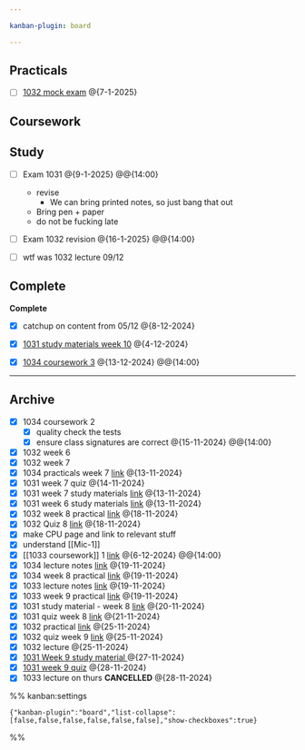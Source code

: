 ```yaml
---

kanban-plugin: board

---
```


## Practicals

- [ ] [1032 mock exam](https://ncl.instructure.com/courses/54983/assignments/284696?module_item_id=3549649) @{7-1-2025}


## Coursework



## Study

- [ ] Exam 1031 @{9-1-2025} @@{14:00}
	- revise
		- We can bring printed notes, so just bang that out
	- Bring pen + paper
	- do not be fucking late
- [ ] Exam 1032 revision @{16-1-2025} @@{14:00}
- [ ] wtf was 1032 lecture 09/12


## Complete

**Complete**
- [x] catchup on content from 05/12 @{8-12-2024}
- [x] [1031 study materials week 10](https://ncl.instructure.com/courses/54982/pages/week-10-study-material?module_item_id=3341139) @{4-12-2024}
- [x] [1034 coursework 3](https://ncl.instructure.com/courses/54985/assignments/266756)
	@{13-12-2024} @@{14:00}


***

## Archive

- [x] 1034 coursework 2
	- [x] quality check the tests
	- [x] ensure class signatures are correct @{15-11-2024} @@{14:00}
- [x] 1032 week 6
- [x] 1032 week 7
- [x] 1034 practicals week 7
	[link](https://ncl.instructure.com/courses/54985/pages/csc1034-practical-7-dot-1?module_item_id=3356230)
	@{13-11-2024}
- [x] 1031 week 7 quiz @{14-11-2024}
- [x] 1031 week 7 study materials 
	[link](https://ncl.instructure.com/courses/54982/pages/week-7-study-material?module_item_id=3341111)
	@{13-11-2024}
- [x] 1031 week 6 study materials 
	[link](https://ncl.instructure.com/courses/54982/pages/week-6-study-material?module_item_id=3341108)
	@{13-11-2024}
- [x] 1032 week 8 practical [link](https://ncl.instructure.com/courses/54983/pages/practical-09?module_item_id=3540741) @{18-11-2024}
- [x] 1032 Quiz 8 [link](https://ncl.instructure.com/courses/54983/quizzes/61443?module_item_id=3540743) @{18-11-2024}
- [x] make CPU page and link to relevant stuff
- [x] understand [[Mic-1]]
- [x] [[1033 coursework]] 1
	[link](https://ncl.instructure.com/courses/54984/assignments/251185)
	@{6-12-2024} @@{14:00}
- [x] 1034 lecture notes [link](https://recap.cloud.panopto.eu/Panopto/Pages/Viewer.aspx?id=3b1adf84-d9a8-4c07-918b-b22c014a7935) @{19-11-2024}
- [x] 1034 week 8 practical [link](https://ncl.instructure.com/courses/54985/pages/practical-1-using-the-python-debugger?module_item_id=3356253) @{19-11-2024}
- [x] 1033 lecture notes [link](https://recap.cloud.panopto.eu/Panopto/Pages/Viewer.aspx?id=895ebd7c-19e1-4592-bc94-b22c014a5532) @{19-11-2024}
- [x] 1033 week 9 practical [link](https://ncl.instructure.com/courses/54984/pages/week-9-practical?module_item_id=3537462) @{19-11-2024}
- [x] 1031 study material - week 8
	[link](https://ncl.instructure.com/courses/54982/pages/week-8-study-material?module_item_id=3341114) @{20-11-2024}
- [x] 1031 quiz week 8 [link](https://ncl.instructure.com/courses/54982/quizzes/58634?module_item_id=3341115) @{21-11-2024}
- [x] 1032 practical [link](https://ncl.instructure.com/courses/54983/pages/practical-09?module_item_id=3545068) @{25-11-2024}
- [x] 1032 quiz week 9 [link](https://ncl.instructure.com/courses/54983/quizzes/61482?module_item_id=3545070) @{25-11-2024}
- [x] 1032 lecture @{25-11-2024}
- [x] [1031 Week 9 study material ](https://ncl.instructure.com/courses/54982/pages/week-9-study-material?module_item_id=3341117) @{27-11-2024}
- [x] [1031 week 9 quiz](https://ncl.instructure.com/courses/54982/modules) @{28-11-2024}
- [x] 1033 lecture on thurs **CANCELLED** @{28-11-2024}

%% kanban:settings
```
{"kanban-plugin":"board","list-collapse":[false,false,false,false,false,false],"show-checkboxes":true}
```
%%